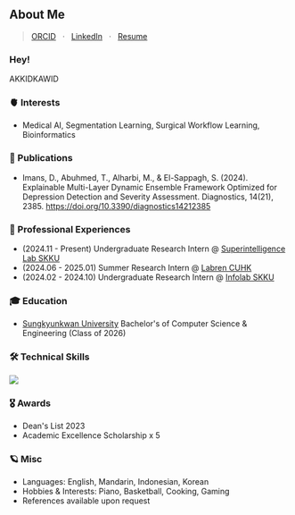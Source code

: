 ## About Me
> [ORCID](https://orcid.org/0009-0005-0652-7481) &nbsp; · &nbsp; [LinkedIn](https://www.linkedin.com/in/dillanimans/) &nbsp; · &nbsp; [Resume](DillanImansResume.pdf)

### Hey!
AKKIDKAWID

### 🫀 Interests
- Medical AI, Segmentation Learning, Surgical Workflow Learning, Bioinformatics

### 📝 Publications
- Imans, D., Abuhmed, T., Alharbi, M., & El-Sappagh, S. (2024). Explainable Multi-Layer Dynamic Ensemble Framework Optimized for Depression Detection and Severity Assessment. Diagnostics, 14(21), 2385. https://doi.org/10.3390/diagnostics14212385

### 🚀 Professional Experiences
- (2024.11 - Present) Undergraduate Research Intern @ [Superintelligence Lab SKKU](http://monet.skku.edu/main/)
- (2024.06 - 2025.01) Summer Research Intern @ [Labren CUHK](http://www.labren.org/mm/)
- (2024.02 - 2024.10) Undergraduate Research Intern @ [Infolab SKKU](https://infolab.skku.edu/)

### 🎓 Education
- [Sungkyunkwan University](https://www.skku.ac.kr/skku/index.do) Bachelor's of Computer Science & Engineering (Class of 2026)

### 🛠️ Technical Skills
<p>
  <a href="https://skillicons.dev">
    <img src="https://skillicons.dev/icons?i=anaconda,arduino,bash,c,cpp,figma,firebase,flask,github,js,mongodb,nodejs,opencv,py,pytorch,react,redux"/>
  </a>
  <br/>
</p>

### 🎖️ Awards
- Dean's List 2023
- Academic Excellence Scholarship x 5

### 🪐 Misc
- Languages: English, Mandarin, Indonesian, Korean
- Hobbies & Interests: Piano, Basketball, Cooking, Gaming
- References available upon request
